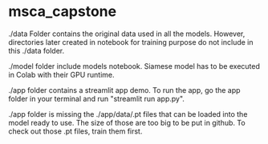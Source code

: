 # msca_capstone
./data Folder contains the original data used in all the models. However, directories later created in notebook for training purpose do not include in this ./data folder.<br>

./model folder include models notebook. Siamese model has to be executed in Colab with their GPU runtime.<br>

./app folder contains a streamlit app demo. To run the app, go the app folder in your terminal and run "streamlit run app.py".<br>

./app folder is missing the ./app/data/.pt files that can be loaded into the model ready to use. The size of those are too big to be put in github. To check out those .pt files, train them first.<br>
